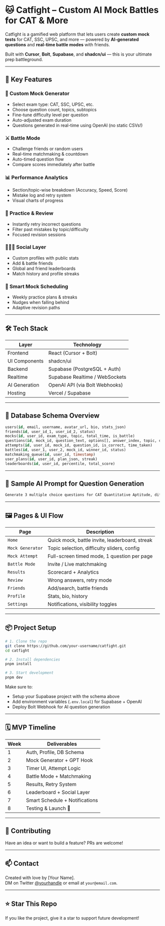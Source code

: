 # 🐱 Catfight – Custom AI Mock Battles for CAT & More

Catfight is a gamified web platform that lets users create **custom mock tests** for CAT, SSC, UPSC, and more — powered by **AI-generated questions** and **real-time battle modes** with friends.

Built with **Cursor**, **Bolt**, **Supabase**, and **shadcn/ui** — this is your ultimate prep battleground.

---

## 🧠 Key Features

### 🎯 Custom Mock Generator
- Select exam type: CAT, SSC, UPSC, etc.
- Choose question count, topics, subtopics
- Fine-tune difficulty level per question
- Auto-adjusted exam duration
- Questions generated in real-time using OpenAI (no static CSVs!)

### ⚔️ Battle Mode
- Challenge friends or random users
- Real-time matchmaking & countdown
- Auto-timed question flow
- Compare scores immediately after battle

### 📊 Performance Analytics
- Section/topic-wise breakdown (Accuracy, Speed, Score)
- Mistake log and retry system
- Visual charts of progress

### 🔁 Practice & Review
- Instantly retry incorrect questions
- Filter past mistakes by topic/difficulty
- Focused revision sessions

### 🧑‍🤝‍🧑 Social Layer
- Custom profiles with public stats
- Add & battle friends
- Global and friend leaderboards
- Match history and profile streaks

### 📆 Smart Mock Scheduling
- Weekly practice plans & streaks
- Nudges when falling behind
- Adaptive revision paths

---

## 🛠️ Tech Stack

| Layer         | Technology         |
|---------------|--------------------|
| Frontend      | React (Cursor + Bolt) |
| UI Components | shadcn/ui          |
| Backend       | Supabase (PostgreSQL + Auth) |
| Realtime      | Supabase Realtime / WebSockets |
| AI Generation | OpenAI API (via Bolt Webhooks) |
| Hosting       | Vercel / Supabase |

---

## 🧱 Database Schema Overview

```sql
users(id, email, username, avatar_url, bio, stats_json)
friends(id, user_id_1, user_id_2, status)
mocks(id, user_id, exam_type, topic, total_time, is_battle)
questions(id, mock_id, question_text, options[], answer_index, topic, difficulty)
attempts(id, user_id, mock_id, question_id, is_correct, time_taken)
battles(id, user_1, user_2, mock_id, winner_id, status)
matchmaking_queue(id, user_id, timestamp)
user_plans(id, user_id, plan_json, streak)
leaderboards(id, user_id, percentile, total_score)
```

---

## 🤖 Sample AI Prompt for Question Generation

```txt
Generate 3 multiple choice questions for CAT Quantitative Aptitude, difficulty level 3 (medium), on the topic 'Number System'. Each question must have 4 options, with one correct answer. Format the output as JSON.
```

---

## 🖼 Pages & UI Flow

| Page             | Description                                     |
|------------------|-------------------------------------------------|
| `Home`           | Quick mock, battle invite, leaderboard, streak |
| `Mock Generator` | Topic selection, difficulty sliders, config    |
| `Mock Attempt`   | Full-screen timed mode, 1 question per page    |
| `Battle Mode`    | Invite / Live matchmaking                      |
| `Results`        | Scorecard + Analytics                          |
| `Review`         | Wrong answers, retry mode                      |
| `Friends`        | Add/search, battle friends                     |
| `Profile`        | Stats, bio, history                            |
| `Settings`       | Notifications, visibility toggles              |

---

## 📦 Project Setup

```bash
# 1. Clone the repo
git clone https://github.com/your-username/catfight.git
cd catfight

# 2. Install dependencies
pnpm install

# 3. Start development
pnpm dev
```

Make sure to:
- Setup your Supabase project with the schema above
- Add environment variables (`.env.local`) for Supabase + OpenAI
- Deploy Bolt Webhook for AI question generation

---

## 🗓️ MVP Timeline

| Week | Deliverables |
|------|--------------|
| 1    | Auth, Profile, DB Schema |
| 2    | Mock Generator + GPT Hook |
| 3    | Timer UI, Attempt Logic |
| 4    | Battle Mode + Matchmaking |
| 5    | Results, Retry System |
| 6    | Leaderboard + Social Layer |
| 7    | Smart Schedule + Notifications |
| 8    | Testing & Launch 🚀 |

---

## 🤝 Contributing

Have an idea or want to build a feature? PRs are welcome!

---

## 📫 Contact

Created with love by [Your Name].  
DM on Twitter [@yourhandle](https://twitter.com/yourhandle) or email at `your@email.com`.

---

## ⭐️ Star This Repo

If you like the project, give it a star to support future development!
